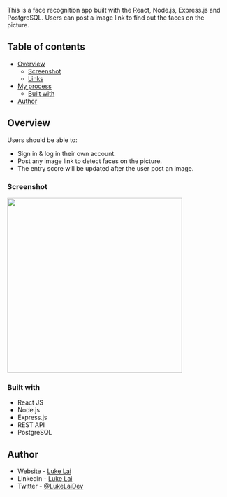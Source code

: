 
This is a face recognition app built with the React, Node.js, Express.js and PostgreSQL. Users can post a image link to find out the faces on the picture.

## Table of contents

- [Overview](#overview)
  - [Screenshot](#screenshot)
  - [Links](#links)
- [My process](#my-process)
  - [Built with](#built-with)
- [Author](#author)



## Overview

Users should be able to:

- Sign in & log in their own account.
- Post any image link to detect faces on the picture.
- The entry score will be updated after the user post an image.

### Screenshot

<img src="https://d33wubrfki0l68.cloudfront.net/3a6058529df71493703e464a838d29b7f478375e/ac52e/images/detail/desktop/smart-brain-desktop.jpg" width="400" />


### Built with

- React JS
- Node.js
- Express.js
- REST API
- PostgreSQL


## Author

- Website - [Luke Lai](https://lukelai.tech/)
- LinkedIn - [Luke Lai](https://www.linkedin.com/in/luke-lai-309a3522b/)
- Twitter - [@LukeLaiDev](https://www.twitter.com/LukeLaiDev)

